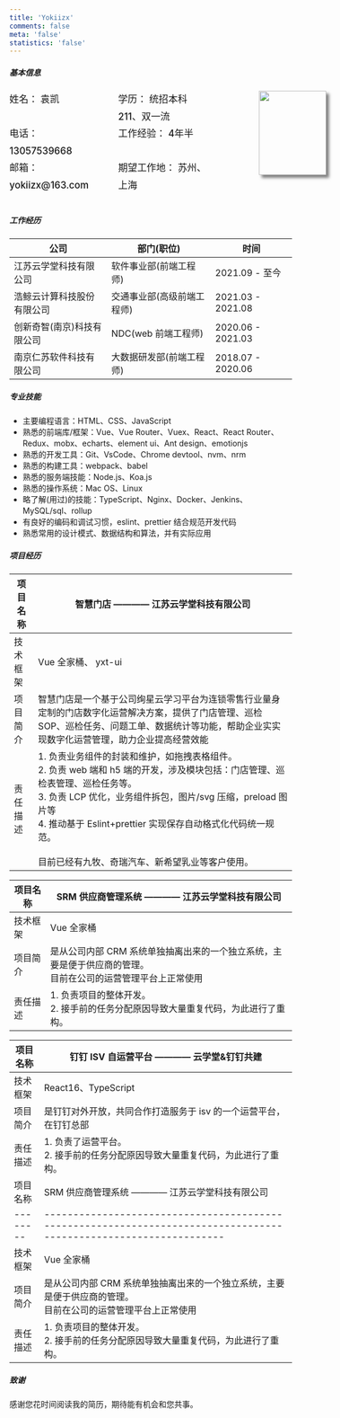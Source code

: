```yaml
---
title: 'Yokiizx'
comments: false
meta: 'false'
statistics: 'false'
---
```


##### 基本信息

<div class='me-basic__info'>
    <div class="me-basic__info--item">姓名： 袁凯</div>
    <div class="me-basic__info--item">学历： 统招本科 &nbsp; 211、双一流</div>
    <div class="me-basic__info--item">电话： 13057539668</div>
    <div class="me-basic__info--item">工作经验： 4年半</div>
    <div class="me-basic__info--item">邮箱： yokiizx@163.com</div>
    <div class="me-basic__info--item">期望工作地： 苏州、上海</div>
    <div class="me-basic__info--avatar">
        <img src="https://cdn.staticaly.com/gh/yokiizx/picgo@master/img/202301311756745.png" width="120px" height="150px">
    </div>
</div>

<br/>

##### 工作经历

| 公司                       | 部门(职位)                 | 时间              |
| -------------------------- | -------------------------- | ----------------- |
| 江苏云学堂科技有限公司     | 软件事业部(前端工程师)     | 2021.09 - 至今    |
| 浩鲸云计算科技股份有限公司 | 交通事业部(高级前端工程师) | 2021.03 - 2021.08 |
| 创新奇智(南京)科技有限公司 | NDC(web 前端工程师)        | 2020.06 - 2021.03 |
| 南京仁苏软件科技有限公司   | 大数据研发部(前端工程师)   | 2018.07 - 2020.06 |

##### 专业技能

- 主要编程语言：HTML、CSS、JavaScript
- 熟悉的前端库/框架：Vue、Vue Router、Vuex、React、React Router、Redux、mobx、echarts、element ui、Ant design、emotionjs
- 熟悉的开发工具：Git、VsCode、Chrome devtool、nvm、nrm
- 熟悉的构建工具：webpack、babel
- 熟悉的服务端技能：Node.js、Koa.js
- 熟悉的操作系统：Mac OS、Linux
- 略了解(用过)的技能：TypeScript、Nginx、Docker、Jenkins、MySQL/sql、rollup
- 有良好的编码和调试习惯，eslint、prettier 结合规范开发代码
- 熟悉常用的设计模式、数据结构和算法，并有实际应用

##### 项目经历

| 项目名称 | 智慧门店 ———— 江苏云学堂科技有限公司                                                                                                                                                                                                                                                                                                |
| -------- | ----------------------------------------------------------------------------------------------------------------------------------------------------------------------------------------------------------------------------------------------------------------------------------------------------------------------------------- |
| 技术框架 | Vue 全家桶、 yxt-ui                                                                                                                                                                                                                                                                                                                 |
| 项目简介 | 智慧门店是一个基于公司绚星云学习平台为连锁零售行业量身定制的门店数字化运营解决方案，提供了门店管理、巡检 SOP、巡检任务、问题工单、数据统计等功能，帮助企业实实现数字化运营管理，助力企业提高经营效能                                                                                                                                |
| 责任描述 | 1. 负责业务组件的封装和维护，如拖拽表格组件。<br/>2. 负责 web 端和 h5 端的开发，涉及模块包括：门店管理、巡检表管理、巡检任务等。<br/>3. 负责 LCP 优化，业务组件拆包，图片/svg 压缩，preload 图片等 <br/>4. 推动基于 Eslint+prettier 实现保存自动格式化代码统一规范。 <br /> <br /> 目前已经有九牧、奇瑞汽车、新希望乳业等客户使用。 |

| 项目名称 | SRM 供应商管理系统 ———— 江苏云学堂科技有限公司                                                                    |
| -------- | ----------------------------------------------------------------------------------------------------------------- |
| 技术框架 | Vue 全家桶                                                                                                        |
| 项目简介 | 是从公司内部 CRM 系统单独抽离出来的一个独立系统，主要是便于供应商的管理。<br />目前在公司的运营管理平台上正常使用 |
| 责任描述 | 1. 负责项目的整体开发。<br/>2. 接手前的任务分配原因导致大量重复代码，为此进行了重构。                             |

| 项目名称 | 钉钉 ISV 自运营平台 ———— 云学堂&钉钉共建                                                                          |
| -------- | ----------------------------------------------------------------------------------------------------------------- |
| 技术框架 | React16、TypeScript                                                                                               |
| 项目简介 | 是钉钉对外开放，共同合作打造服务于 isv 的一个运营平台，在钉钉总部                                                 |
| 责任描述 | 1. 负责了运营平台。<br/>2. 接手前的任务分配原因导致大量重复代码，为此进行了重构。                                 |
| 项目名称 | SRM 供应商管理系统 ———— 江苏云学堂科技有限公司                                                                    |
| -------- | ----------------------------------------------------------------------------------------------------------------- |
| 技术框架 | Vue 全家桶                                                                                                        |
| 项目简介 | 是从公司内部 CRM 系统单独抽离出来的一个独立系统，主要是便于供应商的管理。<br />目前在公司的运营管理平台上正常使用 |
| 责任描述 | 1. 负责项目的整体开发。<br/>2. 接手前的任务分配原因导致大量重复代码，为此进行了重构。                             |

<style>
  /* “项目经历”的表格宽度设定 */
  div figure:nth-of-type(3) table th:nth-of-type(1),
  div figure:nth-of-type(4) table th:nth-of-type(1),
  div figure:nth-of-type(5) table th:nth-of-type(1),
  div figure:nth-of-type(6) table th:nth-of-type(1) {
    width: 20% !important;
    font-size: 1.2em;
    color: black;
	}
  div figure:nth-of-type(3) table th:nth-of-type(2),
  div figure:nth-of-type(4) table th:nth-of-type(2),
  div figure:nth-of-type(5) table th:nth-of-type(2),
  div figure:nth-of-type(6) table th:nth-of-type(2) {
		width: 80% !important;
	}
    /* “个人简介”距离顶部调整 */
  #write h2:first-of-type {
    margin-top: 0em;
    color: black;
	}
  h4 {
    border-bottom: 0
  }

  .me-basic__info {
    position: relative;
    display: flex;
    width: 70%;
    flex-wrap: wrap;
    justify-content: space-between;
  }
  .me-basic__info--item {
    width: 45%;
    color: var(--font-color);
    font-weight: 500;
    font-size: 1.06rem;
    line-height: 1.8;
  }
  .me-basic__info--avatar {
    position: absolute;
    right: -13.25rem;
  }
  img {
    width: 120px;
    height: 150px;
    object-fit: cover;
    box-shadow: 5px 5px 5px rgba(0,0,0,.5);
  }
</style>

##### 致谢

感谢您花时间阅读我的简历，期待能有机会和您共事。
